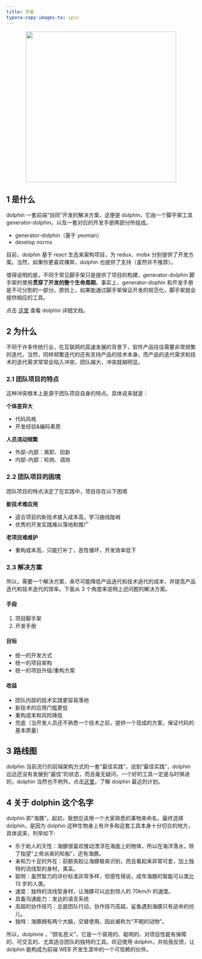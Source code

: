 ```yaml
---
title: 手册
typora-copy-images-to: ipic
---
```


<p align="center"><a href="http://47.93.14.9:8083/" target="_blank"><img width="400" src="http://o6ul1xz4z.bkt.clouddn.com/2017-12-19-75FF91B3-290A-4204-8195-D8BEED6EE143.png"></a></p>

## 1 是什么

dolphin 一套前端“协同”开发的解决方案，这便是 dolphin，它由一个脚手架工具 generator-dolphin，以及一套对应的开发手册两部分所组成。

- generator-dolphin（基于 yeoman）
- develop norms

目前，dolphin 基于 react 生态来架构项目，为 redux、mobx 分别提供了开发方案。当然，如果你更喜欢裸奔，dolphin 也提供了支持（虽然并不推荐）。

值得说明的是，不同于常见脚手架只是提供了项目的构建，generator-dolphin 脚手架的使用**贯穿了开发的整个生命周期**。事实上，generator-dophin 和开发手册是不可分割的一部分。原则上，如果能通过脚手架保证开发的规范化，脚手架就会提供相应的工具。



点击 [这里](http://47.93.14.9:8083) 查看 dolphin 详细文档。

## 2 为什么

不同于许多传统行业，在互联网的高速发展的背景下，软件产品往往需要非常频繁的迭代，当然，同样频繁迭代的还有支持产品的技术本身。而产品的迭代需求和技术的迭代需求常常会陷入冲突，团队越大，冲突就越明显。

### 2.1 团队项目的特点

这种冲突根本上是源于团队项目自身的特点。具体说来就是：

**个体差异大**

- 代码风格
- 开发经验&编码素质

**人员流动频繁**

- 外部-内部：离职、招新 
- 内部-内部：轮岗、调岗

### 2.2 团队项目的困境

团队项目的特点决定了在实践中，项目存在以下困境

**新技术难应用**

- 适合项目的新技术接入成本高，学习曲线陡峭
- 优秀的开发实践难以落地和推广

**老项目难维护**

- 重构成本高，只能打补丁，恶性循环，开发效率低下

### 2.3 解决方案

所以，需要一个解决方案，来尽可能降低产品迭代和技术迭代的成本，并提高产品迭代和技术迭代的效率。下面从 3 个角度来说明上述问题的解决方案。

#### 手段

1. 项目脚手架
2. 开发手册

#### 目标

- 统一的开发方式
- 统一的项目架构
- 统一的项目升级/重构方案

#### 收益

- 团队内部的技术实践更容易落地
- 新技术的应用门槛更低
- 重构成本和风险降低
- 兜底（当开发人员还不熟悉一个技术之前，提供一个现成的方案，保证代码的基本质量）



## 3 路线图

dolphin 当前流行的前端架构方式的一套“最佳实践”，说到“最佳实践”，dolphin 远远还没有发展到“最佳”的状态，而且毫无疑问，一个好的工具一定是与时俱进的，dolphin 当然也不例外。点击[这里](https://my.mindnode.com/s9TpvrMnqYqDMhrcqAd6gEWVXmfTrjZYy1FjzYjv)，了解 dolphin 最近的计划。



## 4 关于 dolphin 这个名字

dolphin 即“海豚”。起初，我想应该用一个大家熟悉的事物来命名，最终选择 dolphin，是因为 dolphin 这种生物身上有许多和这套工具本身十分切合的地方，具体说来，列举如下:

- 乐于助人的天性：海豚很喜欢推动漂浮在海面上的物体，所以在海洋落水，除了指望“上帝派来的轮船”，还有海豚。
- 亲和力十足的外在：前额突起让海豚极易识别，而且看起来非常可爱，加上独特的流线型的身材，美呆。
- 聪明：虽然智力的评价标准非常多样，但感性得说，成年海豚的智能可以类比 13 岁的人类。
- 速度：独特的流线型身材，让海豚可以达到惊人的 70km/h 的速度。
- 具备沟通能力：发达的语言系统
- 高超的协作技巧：总是团队行动，协作技巧高超，鲨鱼遇到海豚只有逃命的份儿。
- 独特：海豚拥有两个大脑，交替使用，因此被称为“不眠的动物”。

所以，dolphine ，“顾名思义”，它是一个易用的、聪明的、对项目性能有保障的、可交互的、尤其适合团队的独特的工具。欢迎使用 dolphin，并给我反馈，让 dolphin 能构成为前端 WEB 开发生涯中的一个可信赖的伙伴。





